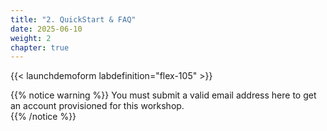 ```yaml
---
title: "2. QuickStart & FAQ"
date: 2025-06-10
weight: 2
chapter: true
---
```





{{< launchdemoform labdefinition="flex-105" >}}


{{% notice warning %}}
You must submit a valid email address here to get an account provisioned for this workshop.  
{{% /notice %}}
